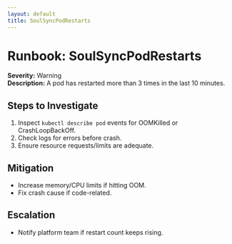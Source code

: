 ```yaml
---
layout: default
title: SoulSyncPodRestarts
---
```


# Runbook: SoulSyncPodRestarts

**Severity:** Warning  
**Description:** A pod has restarted more than 3 times in the last 10 minutes.

## Steps to Investigate
1. Inspect `kubectl describe pod` events for OOMKilled or CrashLoopBackOff.
2. Check logs for errors before crash.
3. Ensure resource requests/limits are adequate.

## Mitigation
- Increase memory/CPU limits if hitting OOM.
- Fix crash cause if code-related.

## Escalation
- Notify platform team if restart count keeps rising.
